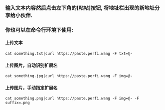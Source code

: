 ### 输入文本内容然后点击左下角的[粘帖]按钮, 将地址栏出现的新地址分享给小伙伴.

### 你也可以在命令行环境下使用:

#### 上传文本   

`cat something.txt|curl https://paste.perfi.wang -F txt=@-`

#### 上传图片，自动识别扩展名

`cat something.jpg|curl https://paste.perfi.wang -F img=@-`

#### 上传图片，手动指定扩展名

`cat something.png|curl https://paste.perfi.wang -F img=@- -F suffix=.png`

